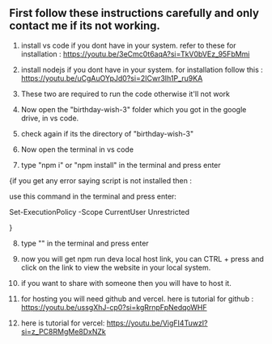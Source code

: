 ## First follow these instructions carefully and only contact me if its not working. 

1. install vs code if you dont have in your system.
refer to these for installation :
https://youtu.be/3eCmc0t6aqA?si=TkV0bVEz_95FbMmi

2. install nodejs if you dont have in your system. 
for installation follow this : 
https://youtu.be/uCgAuOYpJd0?si=2ICwr3Ih1P_ru9KA

3. These two are required to run the code otherwise it'll not work

4. Now open the "birthday-wish-3" folder which you got in the google drive, in vs code.

5. check again if its the directory of "birthday-wish-3"

6. Now open the terminal in vs code 

7. type "npm i" or "npm install" in the terminal and press enter


{if you get any error saying script is not installed then :

use this command in the terminal and press enter: 

Set-ExecutionPolicy -Scope CurrentUser Unrestricted

}


8. type "" in the terminal and press enter

9. now you will get npm run deva local host link, you can CTRL + press and click on the link to view the website in your local system.

10. if you want to share with someone then you will have to host it.

11. for hosting you will need github and vercel. 
here is tutorial for github : 
https://youtu.be/ussgXhJ-cp0?si=kgRrnpFpNedqoWHF

12. here is tutorial for vercel:
https://youtu.be/VigFI4TuwzI?si=z_PC8RMgMe8DxNZk
